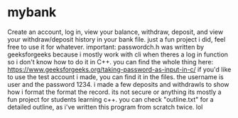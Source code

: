 # mybank
Create an account, log in, view your balance, withdraw, deposit, and view your withdraw/deposit history in your bank file.
just a fun project i did, feel free to use it for whatever. important: passwordch.h was written by geeksforgeeks because i mostly work with cli when theres a log in function
so i don't know how to do it in C++. you can find the whole thing here:
https://www.geeksforgeeks.org/taking-password-as-input-in-c/
if you'd like to use the test account i made, you can find it in the files. the username is user and the password 1234. i made a few deposits and withdrawls to show how i format
the format the record.
its not secure or anything its mostly a fun project for students learning c++. you can check "outline.txt" for a detailed outline, as i've written this program from scratch twice. lol
